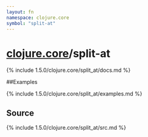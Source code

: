 ```yaml
---
layout: fn
namespace: clojure.core
symbol: "split-at"
---
```


# [clojure.core](../)/split-at

{% include 1.5.0/clojure.core/split_at/docs.md %}

##Examples

{% include 1.5.0/clojure.core/split_at/examples.md %}
## Source
{% include 1.5.0/clojure.core/split_at/src.md %}

